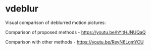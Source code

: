 # vdeblur

Visual comparison of deblurred motion pictures:

Comparison of proposed methods - https://youtu.be/hYltHJNUQaQ

Comparison with other methods - https://youtu.be/ReyN6LgmYCU
